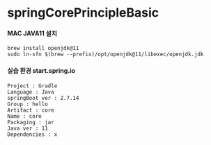 # springCorePrincipleBasic

#### MAC JAVA11 설치
    brew install openjdk@11
    sudo ln-sfn $(brew --prefix)/opt/openjdk@11/libexec/openjdk.jdk

#### 실습 환경 start.spring.io
    Project : Gradle 
    Language : Java
    springBoot ver : 2.7.14
    Group : hello
    Artifact : core
    Name : core
    Packaging : jar
    Java ver : 11
    Dependencies : x







